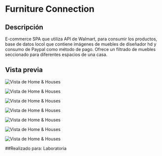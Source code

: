 # Furniture Connection

## Descripción
E-commerce SPA que utiliza API de Walmart, para consumir los productos, base de datos locol que contiene imágenes de muebles de diseñador hd y consumo de Paypal como método de pago.
Ofrece un filtrado de muebles seccionado para diferentes espacios de una casa.


## Vista previa

![Vista de Home & Houses](assets/images/p1.png)

![Vista de Home & Houses](assets/images/p2.png)

![Vista de Home & Houses](assets/images/p3.png)

![Vista de Home & Houses](assets/images/p4.png)

![Vista de Home & Houses](assets/images/p5.png)

![Vista de Home & Houses](assets/images/p6.png)

![Vista de Home & Houses](assets/images/p7.png)

##Realizado para:
Laboratoria
